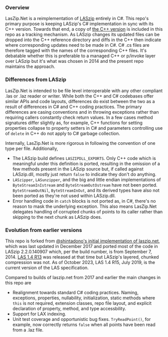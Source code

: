 ### Overview
LasZip.Net is a reimplementation of [LASzip](https://rapidlasso.de/laszip/) entirely in C#. This repo's primary purpose is keeping LASzip's 
C# implementation in sync with its C++ version. Towards that end, a copy of [the C++ version](https://github.com/LAStools/LAStools/tree/master/LASzip/src) 
is included in this repo as a tracking mechanism. As LASzip changes its updated files can be dropped into the C++ reference directory and 
diffs in the C++ then indicate where corresponding updates need to be made in C#. C# .cs files are therefore tagged with the names of the
corresponding C++ files. It's debatable whether this is preferable to a managed C++ or p/invoke layer over LASzip but it's what was chosen 
in 2014 and the present repo maintains the approach.

### Differences from LASzip
LasZip.Net is intended to be file level interoperable with any other compliant .las or .laz reader or writer. While both the C++ and C# 
codebases offer similar APIs and code layouts, differences do exist between the two as a result of differences in C# and C++ coding practices.
The primary differences are casing conventions and in throwing exceptions rather than requiring callers constantly check return values.
In a few cases method signatures differ slightly as, for example, C++ functions for setting properties collapse to property setters in C# 
and parameters controlling use of `delete` in C++ do not apply to C# garbage collection.

Internally, LasZip.Net is more rigorous in following the convention of one type per file. Additionally,

- The LASzip build defines `LASZIPDLL_EXPORTS`. Only C++ code which is meaningful under this definition is ported, resulting in the omission
  of a few methods present in the LASzip source but, if called against LASzip.dll, mostly just return `false` to indicate they don't do anything.
- `LASzipper`, `LASunzipper`, and the big and little endian implementations of `ByteStreamInIstream` and `ByteStreamOutOstream` have not been
  ported. `ByteStreamOutNil`, `ByteStreamInOut`, and its derived types have also not been ported as they're not used within LASzip.dll.
- Error handling code in `catch` blocks is not ported as, in C#, there's no reason to mask the underlying exception. This also means 
  LasZip.Net delegates handling of corrupted chunks of points to its caller rather than skipping to the next chunk as LASzip does.

### Evolution from earlier versions
This repo is forked from [@shintadono's initial implementation of laszip.net](https://github.com/shintadono/laszip.net), which was last
updated in December 2017 and ported most of the code in LASzip 2.2.0.140907 which, per the build number, is from September 7, 2014. 
[LAS 1.4 R13](https://www.asprs.org/divisions-committees/lidar-division/laser-las-file-format-exchange-activities) was released at that time
but LASzip's layered, chunked compression was not. As of October 2023, LAS 1.4 R15, July 2019, is the current version of the LAS specification.

Compared to builds of laszip.net from 2017 and earlier the main changes in this repo are

- Realignment towards standard C# coding practices. Naming, exceptions, properties, nullability, initialization, static methods where `this`
  is not required, extension classes, repo file layout, and explicit declaration of property, method, and type accessbility.
- Support for LAX indexing.
- Unit test coverage and opportunistic bug fixes. `TryReadPoint()`, for example, now correctly returns `false` when all points have been read 
  from a .laz file.

